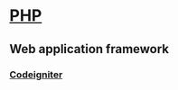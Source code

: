# [PHP](http://php.net/)

## Web application framework
### [Codeigniter](https://www.codeigniter.com/)
